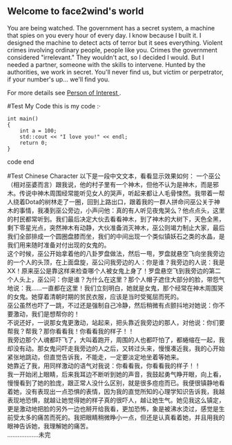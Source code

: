 ## Welcome to face2wind's world

You are being watched. The government has a secret system, a machine that spies on you every hour of every day. I know because I built it. I designed the machine to detect acts of terror but it sees everything. Violent crimes involving ordinary people, people like you. Crimes the government considered "irrelevant." They wouldn't act, so I decided I would. But I needed a partner, someone with the skills to intervene. Hunted by the authorities, we work in secret. You'll never find us, but victim or perpetrator, if your number's up... we'll find you.

For more details see [Person of Interest ](http://www.imdb.com/title/tt1839578/?ref_=ttqt_qt_tt).

#Test My Code
this is my code :·	
```
int main()
{
    int a = 100;
    std::cout << "I love you!" << endl;
    return 0;
}
```
code end

#Test Chinese Character
以下是一段中文文本，看看显示效果如何：
一个巫公（相对巫婆而言）跟我说，他的村子里有一个神木，但他不认为是神木，而是邪木。传说中神木周围经常能听见女人的哭声，听起来都让人毛骨悚然。我带着一帮人绕着Dota的树林走了一圈，回到上路出口，跟着我的一群人拼命问巫公关于神木的事情，我凑到巫公旁边，小声问他：真的有人听见夜鬼哭么？他点点头，这里的村民都常听到。我们最后决定大伙去看看神木，到了神木的大树下，天色全黑，剩下零星光点，突然神木有动静，大伙准备消灭神木，巫公则竭力制止大家，最后我们全部排成一个圆圈盘膝而坐，我们的中间出现一个类似镇妖石之类的水晶，是我们用来随时准备对付出现的女鬼的。  
这个时候，巫公开始拿着他的八卦罗盘做法，然后一甩，罗盘就悬空飞向坐我旁边的一个人的头顶，在上面盘旋，巫公问我旁边的人：你是谁？我旁边的人说：我是XX！原来巫公是靠这样来检查哪个人被女鬼上身了！罗盘悬空飞到我旁边的第二个人头上，巫公问：你是谁？为什么在这里？那个人帽子遮住大部分的脸，带怨气地说：我……一直都在这里！我们立刻明白，她就是女鬼，那个经常在神木周围哭的女鬼。她穿着清朝时期的贫民衣服，应该是当时受冤屈而死的。  
巫公虽然也吓了一跳，不过还是强制自己冷静，然后稍微有点颤抖地对她说：你不要激动，我们是想帮你的！  
不说还好，一说那女鬼更激动，站起来，把头靠近我旁边的那人，对他说：你们要帮我？帮我？那你看看我！你看看我的样子！！  
我旁边那个人魂都吓飞了，大叫着跑开，周围的人也都吓怕了，都蜷缩在一起，我却没有动。那女鬼问吓走我旁边的人之后，又转过头来，慢慢凑近我，我的心开始紧张地跳动，但直觉告诉我，不能走，一定要淡定地坐着等她来。  
她靠近了我，用同样激动的语气对我说：你看看我，你看看我的样子！！  
我一开始闭上眼睛，后来我耳边不断听到她的声音，我鼓起勇气睁开眼，向上看，慢慢看到了她的脸庞，跟正常人没什么区别，就是很多痘痘而已。我便很镇静地看着她，没有表现出一点恐惧的表情，因为我的直觉所知的心理学知识告诉我，我越表现地恐惧，就越让她觉得她的样子真的很吓人，越让她生气。她见我这么镇定，更是激动地把脸的另外一边也掰开给我看，更加恐怖，象是被沸水烫过，感觉是生前受太多的痛苦而死的。我把眼睛稍微睁小一点，但还是认真看着她，并且用我的眼神告诉她，我理解她的痛苦。  
………………未完
